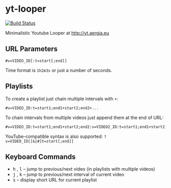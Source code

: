 yt-looper
=========

[![Build Status](https://travis-ci.org/lidel/yt-looper.svg)](https://travis-ci.org/lidel/yt-looper)

Minimalistic Youtube Looper at http://yt.aergia.eu

## URL Parameters

```
#v=VIDEO_ID[:t=start[;end]]
```

Time format is `1h2m3s` or just a number of seconds.

## Playlists

To create a playlist just chain multiple intervals with `+`: 
```
#v=VIDEO_ID:t=start1;end1+start2;end2+...
```

To chain intervals from multiple videos just append them at the end of URL:    
```
#v=VIDEO_ID:t=start1;end1+start2;end2:v=VIDEO2_ID:t=start1;end1+start2;end2`
```

YouTube-compatible syntax is also supported: `?v=VIDEO_ID[[&|#]t=start[;end]]`


## Keyboard Commands

- <kbd>h</kbd> , <kbd>l</kbd>  – jump to previous/next video (in playlists with multiple videos)
- <kbd>j</kbd> , <kbd>k</kbd>  – jump to previous/next interval of current video
- <kbd>s</kbd> – display short URL for current playlist
